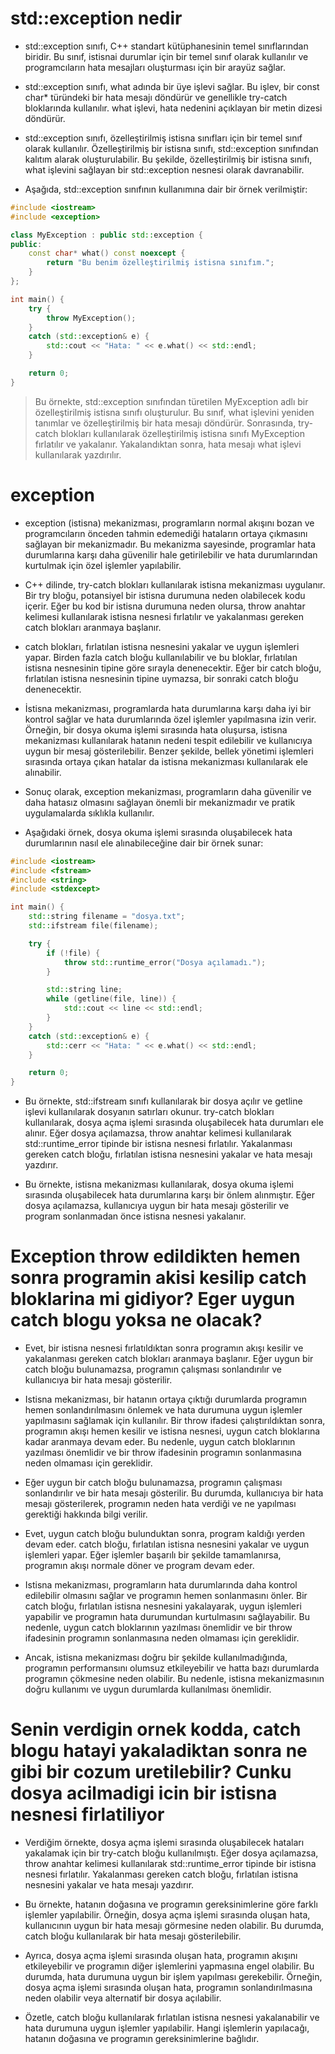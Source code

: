 # std::exception nedir

- std::exception sınıfı, C++ standart kütüphanesinin temel sınıflarından biridir. Bu sınıf, istisnai durumlar için bir temel sınıf olarak kullanılır ve programcıların hata mesajları oluşturması için bir arayüz sağlar.

- std::exception sınıfı, what adında bir üye işlevi sağlar. Bu işlev, bir const char* türündeki bir hata mesajı döndürür ve genellikle try-catch bloklarında kullanılır. what işlevi, hata nedenini açıklayan bir metin dizesi döndürür.

- std::exception sınıfı, özelleştirilmiş istisna sınıfları için bir temel sınıf olarak kullanılır. Özelleştirilmiş bir istisna sınıfı, std::exception sınıfından kalıtım alarak oluşturulabilir. Bu şekilde, özelleştirilmiş bir istisna sınıfı, what işlevini sağlayan bir std::exception nesnesi olarak davranabilir.

- Aşağıda, std::exception sınıfının kullanımına dair bir örnek verilmiştir:

```CPP
#include <iostream>
#include <exception>

class MyException : public std::exception {
public:
    const char* what() const noexcept {
        return "Bu benim özelleştirilmiş istisna sınıfım.";
    }
};

int main() {
    try {
        throw MyException();
    }
    catch (std::exception& e) {
        std::cout << "Hata: " << e.what() << std::endl;
    }

    return 0;
}

```
> Bu örnekte, std::exception sınıfından türetilen MyException adlı bir özelleştirilmiş istisna sınıfı oluşturulur. Bu sınıf, what işlevini yeniden tanımlar ve özelleştirilmiş bir hata mesajı döndürür. Sonrasında, try-catch blokları kullanılarak özelleştirilmiş istisna sınıfı MyException fırlatılır ve yakalanır. Yakalandıktan sonra, hata mesajı what işlevi kullanılarak yazdırılır.


# exception

- exception (istisna) mekanizması, programların normal akışını bozan ve programcıların önceden tahmin edemediği hataların ortaya çıkmasını sağlayan bir mekanizmadır. Bu mekanizma sayesinde, programlar hata durumlarına karşı daha güvenilir hale getirilebilir ve hata durumlarından kurtulmak için özel işlemler yapılabilir.

- C++ dilinde, try-catch blokları kullanılarak istisna mekanizması uygulanır. Bir try bloğu, potansiyel bir istisna durumuna neden olabilecek kodu içerir. Eğer bu kod bir istisna durumuna neden olursa, throw anahtar kelimesi kullanılarak istisna nesnesi fırlatılır ve yakalanması gereken catch blokları aranmaya başlanır.

- catch blokları, fırlatılan istisna nesnesini yakalar ve uygun işlemleri yapar. Birden fazla catch bloğu kullanılabilir ve bu bloklar, fırlatılan istisna nesnesinin tipine göre sırayla denenecektir. Eğer bir catch bloğu, fırlatılan istisna nesnesinin tipine uymazsa, bir sonraki catch bloğu denenecektir.

- İstisna mekanizması, programlarda hata durumlarına karşı daha iyi bir kontrol sağlar ve hata durumlarında özel işlemler yapılmasına izin verir. Örneğin, bir dosya okuma işlemi sırasında hata oluşursa, istisna mekanizması kullanılarak hatanın nedeni tespit edilebilir ve kullanıcıya uygun bir mesaj gösterilebilir. Benzer şekilde, bellek yönetimi işlemleri sırasında ortaya çıkan hatalar da istisna mekanizması kullanılarak ele alınabilir.

- Sonuç olarak, exception mekanizması, programların daha güvenilir ve daha hatasız olmasını sağlayan önemli bir mekanizmadır ve pratik uygulamalarda sıklıkla kullanılır.

- Aşağıdaki örnek, dosya okuma işlemi sırasında oluşabilecek hata durumlarının nasıl ele alınabileceğine dair bir örnek sunar:

```CPP
#include <iostream>
#include <fstream>
#include <string>
#include <stdexcept>

int main() {
    std::string filename = "dosya.txt";
    std::ifstream file(filename);

    try {
        if (!file) {
            throw std::runtime_error("Dosya açılamadı.");
        }

        std::string line;
        while (getline(file, line)) {
            std::cout << line << std::endl;
        }
    }
    catch (std::exception& e) {
        std::cerr << "Hata: " << e.what() << std::endl;
    }

    return 0;
}

```

- Bu örnekte, std::ifstream sınıfı kullanılarak bir dosya açılır ve getline işlevi kullanılarak dosyanın satırları okunur. try-catch blokları kullanılarak, dosya açma işlemi sırasında oluşabilecek hata durumları ele alınır. Eğer dosya açılamazsa, throw anahtar kelimesi kullanılarak std::runtime_error tipinde bir istisna nesnesi fırlatılır. Yakalanması gereken catch bloğu, fırlatılan istisna nesnesini yakalar ve hata mesajı yazdırır.

- Bu örnekte, istisna mekanizması kullanılarak, dosya okuma işlemi sırasında oluşabilecek hata durumlarına karşı bir önlem alınmıştır. Eğer dosya açılamazsa, kullanıcıya uygun bir hata mesajı gösterilir ve program sonlanmadan önce istisna nesnesi yakalanır.

# Exception throw edildikten hemen sonra programin akisi kesilip catch bloklarina mi gidiyor? Eger uygun catch blogu yoksa ne olacak?

- Evet, bir istisna nesnesi fırlatıldıktan sonra programın akışı kesilir ve yakalanması gereken catch blokları aranmaya başlanır. Eğer uygun bir catch bloğu bulunamazsa, programın çalışması sonlandırılır ve kullanıcıya bir hata mesajı gösterilir.

- Istisna mekanizması, bir hatanın ortaya çıktığı durumlarda programın hemen sonlandırılmasını önlemek ve hata durumuna uygun işlemler yapılmasını sağlamak için kullanılır. Bir throw ifadesi çalıştırıldıktan sonra, programın akışı hemen kesilir ve istisna nesnesi, uygun catch bloklarına kadar aranmaya devam eder. Bu nedenle, uygun catch bloklarının yazılması önemlidir ve bir throw ifadesinin programın sonlanmasına neden olmaması için gereklidir.

- Eğer uygun bir catch bloğu bulunamazsa, programın çalışması sonlandırılır ve bir hata mesajı gösterilir. Bu durumda, kullanıcıya bir hata mesajı gösterilerek, programın neden hata verdiği ve ne yapılması gerektiği hakkında bilgi verilir.

- Evet, uygun catch bloğu bulunduktan sonra, program kaldığı yerden devam eder. catch bloğu, fırlatılan istisna nesnesini yakalar ve uygun işlemleri yapar. Eğer işlemler başarılı bir şekilde tamamlanırsa, programın akışı normale döner ve program devam eder.

- Istisna mekanizması, programların hata durumlarında daha kontrol edilebilir olmasını sağlar ve programın hemen sonlanmasını önler. Bir catch bloğu, fırlatılan istisna nesnesini yakalayarak, uygun işlemleri yapabilir ve programın hata durumundan kurtulmasını sağlayabilir. Bu nedenle, uygun catch bloklarının yazılması önemlidir ve bir throw ifadesinin programın sonlanmasına neden olmaması için gereklidir.

- Ancak, istisna mekanizması doğru bir şekilde kullanılmadığında, programın performansını olumsuz etkileyebilir ve hatta bazı durumlarda programın çökmesine neden olabilir. Bu nedenle, istisna mekanizmasının doğru kullanımı ve uygun durumlarda kullanılması önemlidir.

# Senin verdigin ornek kodda, catch blogu hatayi yakaladiktan sonra ne gibi bir cozum uretilebilir? Cunku dosya acilmadigi icin bir istisna nesnesi firlatiliyor

- Verdiğim örnekte, dosya açma işlemi sırasında oluşabilecek hataları yakalamak için bir try-catch bloğu kullanılmıştı. Eğer dosya açılamazsa, throw anahtar kelimesi kullanılarak std::runtime_error tipinde bir istisna nesnesi fırlatılır. Yakalanması gereken catch bloğu, fırlatılan istisna nesnesini yakalar ve hata mesajı yazdırır.

- Bu örnekte, hatanın doğasına ve programın gereksinimlerine göre farklı işlemler yapılabilir. Örneğin, dosya açma işlemi sırasında oluşan hata, kullanıcının uygun bir hata mesajı görmesine neden olabilir. Bu durumda, catch bloğu kullanılarak bir hata mesajı gösterilebilir.

- Ayrıca, dosya açma işlemi sırasında oluşan hata, programın akışını etkileyebilir ve programın diğer işlemlerini yapmasına engel olabilir. Bu durumda, hata durumuna uygun bir işlem yapılması gerekebilir. Örneğin, dosya açma işlemi sırasında oluşan hata, programın sonlandırılmasına neden olabilir veya alternatif bir dosya açılabilir.

- Özetle, catch bloğu kullanılarak fırlatılan istisna nesnesi yakalanabilir ve hata durumuna uygun işlemler yapılabilir. Hangi işlemlerin yapılacağı, hatanın doğasına ve programın gereksinimlerine bağlıdır.
